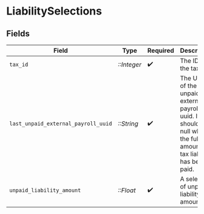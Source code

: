 # LiabilitySelections


## Fields

| Field                                                                                                                     | Type                                                                                                                      | Required                                                                                                                  | Description                                                                                                               |
| ------------------------------------------------------------------------------------------------------------------------- | ------------------------------------------------------------------------------------------------------------------------- | ------------------------------------------------------------------------------------------------------------------------- | ------------------------------------------------------------------------------------------------------------------------- |
| `tax_id`                                                                                                                  | *::Integer*                                                                                                               | :heavy_check_mark:                                                                                                        | The ID of the tax.                                                                                                        |
| `last_unpaid_external_payroll_uuid`                                                                                       | *::String*                                                                                                                | :heavy_check_mark:                                                                                                        | The UUID of the last unpaid external payroll uuid. It should be null when the full amount of tax liability has been paid. |
| `unpaid_liability_amount`                                                                                                 | *::Float*                                                                                                                 | :heavy_check_mark:                                                                                                        | A selection of unpaid liability amount.                                                                                   |